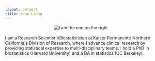 ```yaml
---
layout: default
title: Jane Liang
---
```


<center><img src="{{ site.url }}/media/chicken.jpg" style="max-width: 65%; height:auto" title="I am the one on the right."/></center>
<br>
I am a Research Scientist I/Biostatistician at Kaiser Permanente Northern California's Division of Research, where I advance clinical research by providing statistical expertise to multi-disciplinary teams. I hold a PhD in biostatistics (Harvard University) and a BA in statistics (UC Berkeley).